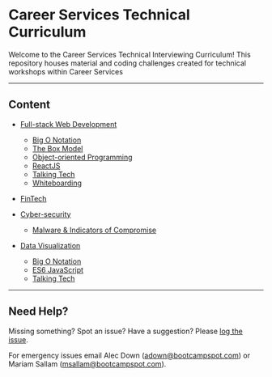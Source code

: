 # Career Services Technical Curriculum

Welcome to the Career Services Technical Interviewing Curriculum! This repository houses material and coding challenges created for technical workshops within Career Services

---



## Content
* [Full-stack Web Development](./fullstack-web-dev)
	- [Big O Notation](./fullstack-web-dev/big-o-notation)
	- [The Box Model](./fullstack-web-dev/box-model)
	- [Object-oriented Programming](./fullstack-web-dev/object-oriented-programming)
	- [ReactJS](./fullstack-web-dev/react)
	- [Talking Tech](./fullstack-web-dev/talking-tech)
	- [Whiteboarding](./fullstack-web-dev/whiteboarding)

* [FinTech](./fintech)
* [Cyber-security](./cyber-security)
	- [Malware & Indicators of Compromise](./cyber-security/malware-indicators-of-compromise)

* [Data Visualization](./data-visualization)
	- [Big O Notation](./data-visualization/big-o-notation)
	- [ES6 JavaScript](./data-visualization/javascript-es6)
	- [Talking Tech](./data-visualization/talking-tech)

---

## Need Help?

Missing something? Spot an issue? Have a suggestion? Please [log the issue](https://github.com/coding-boot-camp/cs-technical-curriculum-public/issues).

For emergency issues email Alec Down (adown@bootcampspot.com) or Mariam Sallam (msallam@bootcampspot.com).
